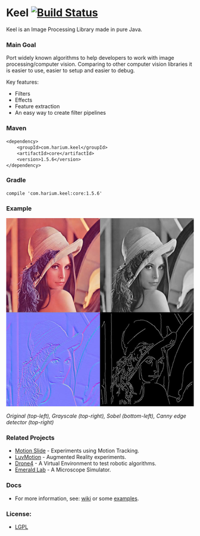 Keel [![Build Status](https://travis-ci.org/Harium/keel.svg?branch=master)](https://travis-ci.org/Harium/keel)
====

Keel is an Image Processing Library made in pure Java.

### Main Goal
Port widely known algorithms to help developers to work with image processing/computer vision. Comparing to other computer vision libraries it is easier to use, easier to setup and easier to debug.

Key features: 
- Filters
- Effects
- Feature extraction
- An easy way to create filter pipelines


### Maven
```
<dependency>
    <groupId>com.harium.keel</groupId>
    <artifactId>core</artifactId>
    <version>1.5.6</version>
</dependency>
```

### Gradle
```
compile 'com.harium.keel:core:1.5.6'
```

### Example
![Lena with filters](https://raw.githubusercontent.com/Harium/keel/master/screenshots/lena.jpg)

_Original (top-left), Grayscale (top-right), Sobel (bottom-left), Canny edge detector (top-right)_

### Related Projects
- [Motion Slide](https://github.com/yuripourre/motion-slide/) - Experiments using Motion Tracking.
- [LuvMotion](https://github.com/yuripourre/luvmotion/) - Augmented Reality experiments.
- [Drone4](https://github.com/yuripourre/drone4) - A Virtual Environment to test robotic algorithms.
- [Emerald Lab](https://github.com/yuripourre/emerald-lab) - A Microscope Simulator.

### Docs
- For more information, see: [wiki](https://github.com/yuripourre/e-motion/wiki/) or some [examples](https://github.com/Harium/keel/wiki/Examples).

### License:
- [LGPL](https://www.gnu.org/licenses/lgpl-3.0.en.html)
